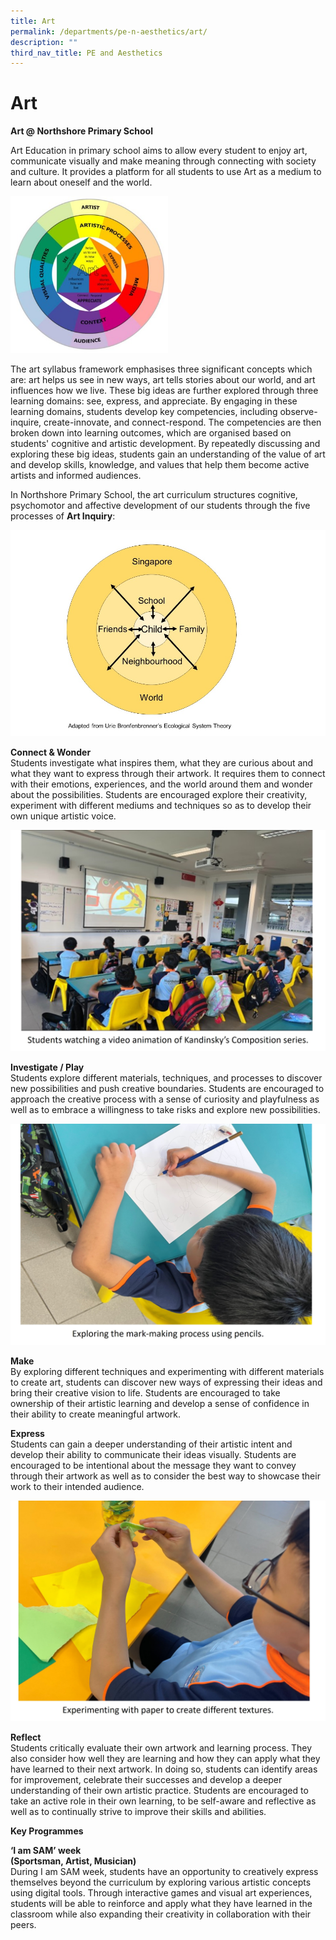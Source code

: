 ```yaml
---
title: Art
permalink: /departments/pe-n-aesthetics/art/
description: ""
third_nav_title: PE and Aesthetics
---
```

# **Art**

**Art @ Northshore Primary School**  
  
Art Education in primary school aims to allow every student to enjoy art, communicate visually and make meaning through connecting with society and culture. It provides a platform for all students to use Art as a medium to learn about oneself and the world.  

<img style="width:50%" src="/images/art_pic00.jpg"> 
  
The art syllabus framework emphasises three significant concepts which are: art helps us see in new ways, art tells stories about our world, and art influences how we live. These big ideas are further explored through three learning domains: see, express, and appreciate. By engaging in these learning domains, students develop key competencies, including observe-inquire, create-innovate, and connect-respond. The competencies are then broken down into learning outcomes, which are organised based on students' cognitive and artistic development. By repeatedly discussing and exploring these big ideas, students gain an understanding of the value of art and develop skills, knowledge, and values that help them become active artists and informed audiences.

In Northshore Primary School, the art curriculum structures cognitive, psychomotor and affective development of our students through the five processes of **Art Inquiry**:

![](/images/NSPS%20Art%20Curriculum.jpg)

**Connect &amp; Wonder**    
Students investigate what inspires them, what they are curious about and what they want to express through their artwork. It requires them to connect with their emotions, experiences, and the world around them and wonder about the possibilities. Students are encouraged explore their creativity, experiment with different mediums and techniques so as to develop their own unique artistic voice.  

![](/images/art_pic01.jpg)

**Investigate / Play**  
Students explore different materials, techniques, and processes to discover new possibilities and push creative boundaries. Students are encouraged to approach the creative process with a sense of curiosity and playfulness as well as to embrace a willingness to take risks and explore new possibilities.

![](/images/art_pic02.jpg)

**Make**    
By exploring different techniques and experimenting with different materials to create art, students can discover new ways of expressing their ideas and bring their creative vision to life. Students are encouraged to take ownership of their artistic learning and develop a sense of confidence in their ability to create meaningful artwork.

**Express**    
Students can gain a deeper understanding of their artistic intent and develop their ability to communicate their ideas visually. Students are encouraged to be intentional about the message they want to convey through their artwork as well as to consider the best way to showcase their work to their intended audience.  

![](/images/art_pic03.jpg)

**Reflect**    
Students critically evaluate their own artwork and learning process. They also consider how well they are learning and how they can apply what they have learned to their next artwork. In doing so, students can identify areas for improvement, celebrate their successes and develop a deeper understanding of their own artistic practice. Students are encouraged to take an active role in their own learning, to be self-aware and reflective as well as to continually strive to improve their skills and abilities.  

**Key Programmes**  

**‘I am SAM’ week**  
**(Sportsman, Artist, Musician)**  
During I am SAM week, students have an opportunity to creatively express themselves beyond the curriculum by exploring various artistic concepts using digital tools. Through interactive games and visual art experiences, students will be able to reinforce and apply what they have learned in the classroom while also expanding their creativity in collaboration with their peers.